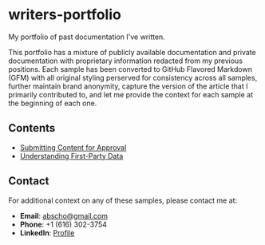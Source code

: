 # writers-portfolio
My portfolio of past documentation I've written. 

This portfolio has a mixture of publicly available documentation and private documentation with proprietary information redacted from my previous positions. Each sample has been converted to GitHub Flavored Markdown (GFM) with all original styling perserved for consistency across all samples, further maintain brand anonymity, capture the version of the article that I primarily contributed to, and let me provide the context for each sample at the beginning of each one.

## Contents 

* [Submitting Content for Approval](https://github.com/abigail-cho/writers-portfolio/blob/main/submitting-content-for-approval.md) 
* [Understanding First-Party Data](https://github.com/abigail-cho/writers-portfolio/blob/main/understanding-first-party-data.md) 

## Contact

For additional context on any of these samples, please contact me at: 
* **Email**: abscho@gmail.com
* **Phone**: +1 (616) 302-3754
* **LinkedIn**: [Profile](https://www.linkedin.com/in/abscho/)
